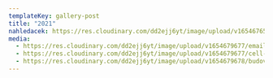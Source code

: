```yaml
---
templateKey: gallery-post
title: "2021"
nahledacek: https://res.cloudinary.com/dd2ejj6yt/image/upload/v1654676508/cld-sample-4.jpg
media:
  - https://res.cloudinary.com/dd2ejj6yt/image/upload/v1654679677/email_hjbtfm.svg
  - https://res.cloudinary.com/dd2ejj6yt/image/upload/v1654679677/cell-phone_jgvsrp.svg
  - https://res.cloudinary.com/dd2ejj6yt/image/upload/v1654679678/budova_oqtiba.jpg
---
```

